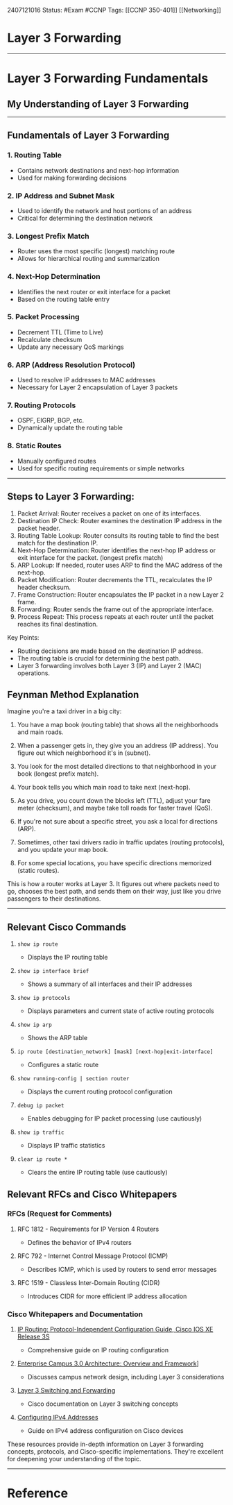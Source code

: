 2407121016
	Status: #Exam #CCNP
		Tags: [[CCNP 350-401]] [[Networking]]

# Layer 3 Forwarding

---
# Layer 3 Forwarding Fundamentals

## My Understanding of Layer 3 Forwarding



---

## Fundamentals of Layer 3 Forwarding

### 1. Routing Table
- Contains network destinations and next-hop information
- Used for making forwarding decisions

### 2. IP Address and Subnet Mask
- Used to identify the network and host portions of an address
- Critical for determining the destination network

### 3. Longest Prefix Match
- Router uses the most specific (longest) matching route
- Allows for hierarchical routing and summarization

### 4. Next-Hop Determination
- Identifies the next router or exit interface for a packet
- Based on the routing table entry

### 5. Packet Processing
- Decrement TTL (Time to Live)
- Recalculate checksum
- Update any necessary QoS markings

### 6. ARP (Address Resolution Protocol)
- Used to resolve IP addresses to MAC addresses
- Necessary for Layer 2 encapsulation of Layer 3 packets

### 7. Routing Protocols
- OSPF, EIGRP, BGP, etc.
- Dynamically update the routing table

### 8. Static Routes
- Manually configured routes
- Used for specific routing requirements or simple networks

---

## Steps to Layer 3 Forwarding:

1. Packet Arrival: Router receives a packet on one of its interfaces.
2. Destination IP Check: Router examines the destination IP address in the packet header.
3. Routing Table Lookup: Router consults its routing table to find the best match for the destination IP.
4. Next-Hop Determination: Router identifies the next-hop IP address or exit interface for the packet. (longest prefix match)
5. ARP Lookup: If needed, router uses ARP to find the MAC address of the next-hop.
6. Packet Modification: Router decrements the TTL, recalculates the IP header checksum.
7. Frame Construction: Router encapsulates the IP packet in a new Layer 2 frame.
8. Forwarding: Router sends the frame out of the appropriate interface.
9. Process Repeat: This process repeats at each router until the packet reaches its final destination.

Key Points:

- Routing decisions are made based on the destination IP address.
- The routing table is crucial for determining the best path.
- Layer 3 forwarding involves both Layer 3 (IP) and Layer 2 (MAC) operations.

## Feynman Method Explanation

Imagine you're a taxi driver in a big city:

1. You have a map book (routing table) that shows all the neighborhoods and main roads.

2. When a passenger gets in, they give you an address (IP address). You figure out which neighborhood it's in (subnet).

3. You look for the most detailed directions to that neighborhood in your book (longest prefix match).

4. Your book tells you which main road to take next (next-hop).

5. As you drive, you count down the blocks left (TTL), adjust your fare meter (checksum), and maybe take toll roads for faster travel (QoS).

6. If you're not sure about a specific street, you ask a local for directions (ARP).

7. Sometimes, other taxi drivers radio in traffic updates (routing protocols), and you update your map book.

8. For some special locations, you have specific directions memorized (static routes).

This is how a router works at Layer 3. It figures out where packets need to go, chooses the best path, and sends them on their way, just like you drive passengers to their destinations.

---

## Relevant Cisco Commands

1. `show ip route`
   - Displays the IP routing table

2. `show ip interface brief`
   - Shows a summary of all interfaces and their IP addresses

3. `show ip protocols`
   - Displays parameters and current state of active routing protocols

4. `show ip arp`
   - Shows the ARP table

5. `ip route [destination_network] [mask] [next-hop|exit-interface]`
   - Configures a static route

6. `show running-config | section router`
   - Displays the current routing protocol configuration

7. `debug ip packet`
   - Enables debugging for IP packet processing (use cautiously)

8. `show ip traffic`
   - Displays IP traffic statistics

9. `clear ip route *`
   - Clears the entire IP routing table (use cautiously)


## Relevant RFCs and Cisco Whitepapers

### RFCs (Request for Comments)

1. RFC 1812 - Requirements for IP Version 4 Routers
   - Defines the behavior of IPv4 routers
   
2. RFC 792 - Internet Control Message Protocol (ICMP)
   - Describes ICMP, which is used by routers to send error messages

3. RFC 1519 - Classless Inter-Domain Routing (CIDR)
   - Introduces CIDR for more efficient IP address allocation

### Cisco Whitepapers and Documentation

1. [IP Routing: Protocol-Independent Configuration Guide, Cisco IOS XE Release 3S](https://www.cisco.com/c/en/us/td/docs/ios-xml/ios/iproute_pi/configuration/xe-3s/iri-xe-3s-book.html)
   - Comprehensive guide on IP routing configuration

2. [Enterprise Campus 3.0 Architecture: Overview and Framework](https://www.cisco.com/c/en/us/td/docs/solutions/Enterprise/Campus/campover.html)]
   - Discusses campus network design, including Layer 3 considerations

6. [Layer 3 Switching and Forwarding](https://www.cisco.com/c/en/us/tech/lan-switching/layer-three-switching-forwarding/index.html)
   - Cisco documentation on Layer 3 switching concepts

7. [Configuring IPv4 Addresses](https://www.cisco.com/c/en/us/td/docs/ios-xml/ios/ipaddr_ipv4/configuration/xe-3s/ipv4-xe-3s-book/configuring_ipv4_addresses.html)
   - Guide on IPv4 address configuration on Cisco devices

These resources provide in-depth information on Layer 3 forwarding concepts, protocols, and Cisco-specific implementations. They're excellent for deepening your understanding of the topic.

---
# Reference